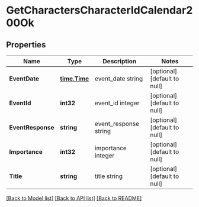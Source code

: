 # GetCharactersCharacterIdCalendar200Ok

## Properties
Name | Type | Description | Notes
------------ | ------------- | ------------- | -------------
**EventDate** | [**time.Time**](time.Time.md) | event_date string | [optional] [default to null]
**EventId** | **int32** | event_id integer | [optional] [default to null]
**EventResponse** | **string** | event_response string | [optional] [default to null]
**Importance** | **int32** | importance integer | [optional] [default to null]
**Title** | **string** | title string | [optional] [default to null]

[[Back to Model list]](../README.md#documentation-for-models) [[Back to API list]](../README.md#documentation-for-api-endpoints) [[Back to README]](../README.md)


